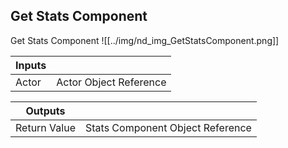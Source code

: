 ## Get Stats Component
Get Stats Component
![[../img/nd_img_GetStatsComponent.png]]

|Inputs||
|--|--|
| Actor | Actor Object Reference |

|Outputs||
|--|--|
| Return Value | Stats Component Object Reference |
